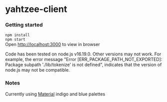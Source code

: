 # yahtzee-client

### Getting started
`npm install`<br>
`npm start` <br>
Open [http://localhost:3000](http://localhost:3000) to view in browser<br>

Code has been tested on node.js v16.19.0. Other versions may not work. For example, the error message "Error [ERR_PACKAGE_PATH_NOT_EXPORTED]: Package subpath './lib/tokenize' is not defined", indicates that the version of node.js may not be compatible.

### Notes
Currently using [Material](https://material-ui.com/customization/color/) indigo and blue palettes 
